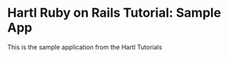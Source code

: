 # Hartl Ruby on Rails Tutorial: Sample App

This is the sample application from the Hartl Tutorials 


